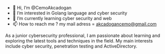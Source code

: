 - 👋 Hi, I’m @CemoAkcadogan
- 👀 I’m interested in Golang language and cyber security
- 🌱 I’m currently learning cyber security and web
- 📫 How to reach me ? my mail adress = akcadogancemo@gmail.com


As a junior cybersecurity professional, I am passionate about learning and exploring the latest tools and techniques in the field.
My main interests include cyber security, penetration testing and ActiveDirectory.

